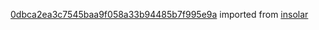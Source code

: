 [0dbca2ea3c7545baa9f058a33b94485b7f995e9a](https://github.com/insolar/insolar/commit/0dbca2ea3c7545baa9f058a33b94485b7f995e9a) imported from [insolar](https://github.com/insolar/insolar)
